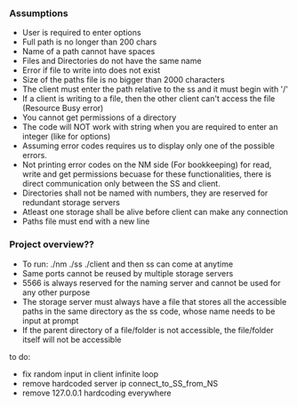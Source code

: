 ### Assumptions
- User is required to enter options
- Full path is no longer than 200 chars
- Name of a path cannot have spaces
- Files and Directories do not have the same name
- Error if file to write into does not exist
- Size of the paths file is no bigger than 2000 characters
- The client must enter the path relative to the ss and it must begin with '/'
- If a client is writing to a file, then the other client can't access the file (Resource Busy error)
- You cannot get permissions of a directory
- The code will NOT work with string when you are required to enter an integer (like for options)
- Assuming error codes requires us to display only one of the possible errors.
- Not printing error codes on the NM side (For bookkeeping) for read, write and get permissions becuase for these functionalities, there is direct communication only between the SS and client.
- Directories shall not be named with numbers, they are reserved for redundant storage servers
- Atleast one storage shall be alive before client can make any connection
- Paths file must end with a new line

### Project overview??
- To run: ./nm ./ss ./client and then ss can come at anytime
- Same ports cannot be reused by multiple storage servers
- 5566 is always reserved for the naming server and cannot be used for any other purpose
- The storage server must always have a file that stores all the accessible paths in the same directory as the ss code, whose name needs to be input at prompt
- If the parent directory of a file/folder is not accessible, the file/folder itself will not be accessible


to do:
- fix random input in client infinite loop
- remove hardcoded server ip connect_to_SS_from_NS
- remove 127.0.0.1 hardcoding everywhere